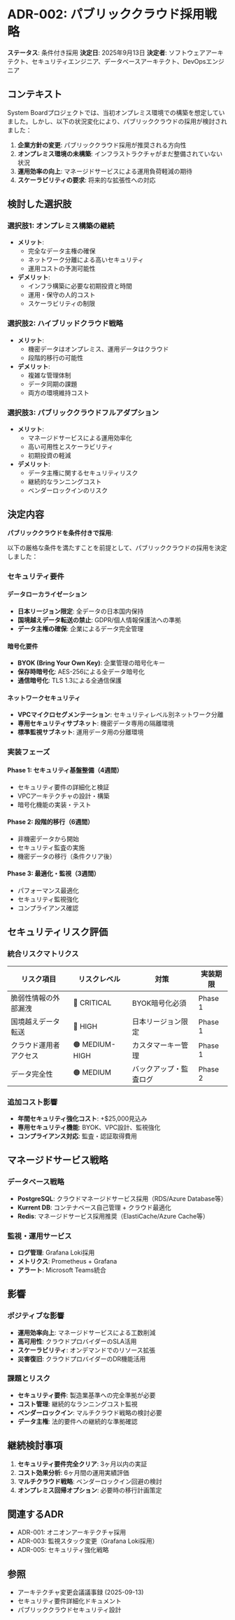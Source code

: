 # ADR-002: パブリッククラウド採用戦略

**ステータス**: 条件付き採用
**決定日**: 2025年9月13日
**決定者**: ソフトウェアアーキテクト、セキュリティエンジニア、データベースアーキテクト、DevOpsエンジニア

## コンテキスト

System Boardプロジェクトでは、当初オンプレミス環境での構築を想定していました。しかし、以下の状況変化により、パブリッククラウドの採用が検討されました：

1. **企業方針の変更**: パブリッククラウド採用が推奨される方向性
2. **オンプレミス環境の未構築**: インフラストラクチャがまだ整備されていない状況
3. **運用効率の向上**: マネージドサービスによる運用負荷軽減の期待
4. **スケーラビリティの要求**: 将来的な拡張性への対応

## 検討した選択肢

### 選択肢1: オンプレミス構築の継続

- **メリット**:
  - 完全なデータ主権の確保
  - ネットワーク分離による高いセキュリティ
  - 運用コストの予測可能性
- **デメリット**:
  - インフラ構築に必要な初期投資と時間
  - 運用・保守の人的コスト
  - スケーラビリティの制限

### 選択肢2: ハイブリッドクラウド戦略

- **メリット**:
  - 機密データはオンプレミス、運用データはクラウド
  - 段階的移行の可能性
- **デメリット**:
  - 複雑な管理体制
  - データ同期の課題
  - 両方の環境維持コスト

### 選択肢3: パブリッククラウドフルアダプション

- **メリット**:
  - マネージドサービスによる運用効率化
  - 高い可用性とスケーラビリティ
  - 初期投資の軽減
- **デメリット**:
  - データ主権に関するセキュリティリスク
  - 継続的なランニングコスト
  - ベンダーロックインのリスク

## 決定内容

**パブリッククラウドを条件付きで採用**:

以下の厳格な条件を満たすことを前提として、パブリッククラウドの採用を決定しました：

### セキュリティ要件

#### データローカライゼーション

- **日本リージョン限定**: 全データの日本国内保持
- **国境越えデータ転送の禁止**: GDPR/個人情報保護法への準拠
- **データ主権の確保**: 企業によるデータ完全管理

#### 暗号化要件

- **BYOK (Bring Your Own Key)**: 企業管理の暗号化キー
- **保存時暗号化**: AES-256による全データ暗号化
- **通信暗号化**: TLS 1.3による全通信保護

#### ネットワークセキュリティ

- **VPCマイクロセグメンテーション**: セキュリティレベル別ネットワーク分離
- **専用セキュリティサブネット**: 機密データ専用の隔離環境
- **標準監視サブネット**: 運用データ用の分離環境

### 実装フェーズ

#### Phase 1: セキュリティ基盤整備（4週間）

- セキュリティ要件の詳細化と検証
- VPCアーキテクチャの設計・構築
- 暗号化機能の実装・テスト

#### Phase 2: 段階的移行（6週間）

- 非機密データから開始
- セキュリティ監査の実施
- 機密データの移行（条件クリア後）

#### Phase 3: 最適化・監視（3週間）

- パフォーマンス最適化
- セキュリティ監視強化
- コンプライアンス確認

## セキュリティリスク評価

### 統合リスクマトリクス

| リスク項目 | リスクレベル | 対策 | 実装期限 |
|------------|-------------|------|----------|
| 脆弱性情報の外部漏洩 | 🔴 CRITICAL | BYOK暗号化必須 | Phase 1 |
| 国境越えデータ転送 | 🔴 HIGH | 日本リージョン限定 | Phase 1 |
| クラウド運用者アクセス | 🟠 MEDIUM-HIGH | カスタマーキー管理 | Phase 1 |
| データ完全性 | 🟠 MEDIUM | バックアップ・監査ログ | Phase 2 |

### 追加コスト影響

- **年間セキュリティ強化コスト**: +$25,000見込み
- **専用セキュリティ機能**: BYOK、VPC設計、監視強化
- **コンプライアンス対応**: 監査・認証取得費用

## マネージドサービス戦略

### データベース戦略

- **PostgreSQL**: クラウドマネージドサービス採用（RDS/Azure Database等）
- **Kurrent DB**: コンテナベース自己管理 + クラウド最適化
- **Redis**: マネージドサービス採用推奨（ElastiCache/Azure Cache等）

### 監視・運用サービス

- **ログ管理**: Grafana Loki採用
- **メトリクス**: Prometheus + Grafana
- **アラート**: Microsoft Teams統合

## 影響

### ポジティブな影響

- **運用効率向上**: マネージドサービスによる工数削減
- **高可用性**: クラウドプロバイダーのSLA活用
- **スケーラビリティ**: オンデマンドでのリソース拡張
- **災害復旧**: クラウドプロバイダーのDR機能活用

### 課題とリスク

- **セキュリティ要件**: 製造業基準への完全準拠が必要
- **コスト管理**: 継続的なランニングコスト監視
- **ベンダーロックイン**: マルチクラウド戦略の検討必要
- **データ主権**: 法的要件への継続的な準拠確認

## 継続検討事項

1. **セキュリティ要件完全クリア**: 3ヶ月以内の実証
2. **コスト効果分析**: 6ヶ月間の運用実績評価
3. **マルチクラウド戦略**: ベンダーロックイン回避の検討
4. **オンプレミス回帰オプション**: 必要時の移行計画策定

## 関連するADR

- ADR-001: オニオンアーキテクチャ採用
- ADR-003: 監視スタック変更（Grafana Loki採用）
- ADR-005: セキュリティ強化戦略

## 参照

- アーキテクチャ変更会議議事録 (2025-09-13)
- セキュリティ要件詳細化ドキュメント
- パブリッククラウドセキュリティ設計
